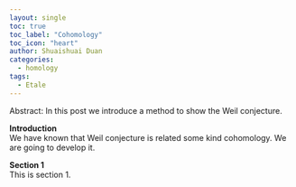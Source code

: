 ```yaml
---
layout: single
toc: true
toc_label: "Cohomology"
toc_icon: "heart"
author: Shuaishuai Duan
categories: 
  - homology
tags:
  - Etale
---
```


Abstract: In this post we introduce a method to show the Weil conjecture.

**Introduction**
<br>
  We have known that Weil conjecture is related some kind cohomology. We are going to develop it.

**Section 1**
<br>
This is section 1.
